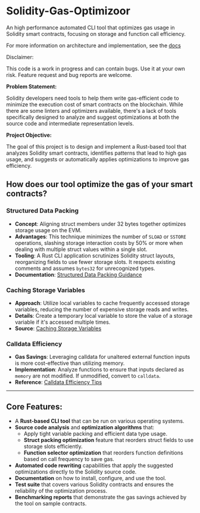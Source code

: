 # Solidity-Gas-Optimizoor

An high performance automated CLI tool that optimizes gas usage in Solidity smart contracts, focusing on storage and function call efficiency.

For more information on architecture and implementation, see the [docs](docs.md)

Disclaimer:

This code is a work in progress and can contain bugs. Use it at your own risk. Feature request and bug reports are welcome.

**Problem Statement:**

Solidity developers need tools to help them write gas-efficient code to minimize the execution cost of smart contracts on the blockchain. While there are some linters and optimizers available, there's a lack of tools specifically designed to analyze and suggest optimizations at both the source code and intermediate representation levels.

**Project Objective:**

The goal of this project is to design and implement a Rust-based tool that analyzes Solidity smart contracts, identifies patterns that lead to high gas usage, and suggests or automatically applies optimizations to improve gas efficiency.

## How does our tool optimize the gas of your smart contracts?

### Structured Data Packing

- **Concept**: Aligning struct members under 32 bytes together optimizes storage usage on the EVM.
- **Advantages**: This technique minimizes the number of `SLOAD` or `SSTORE` operations, slashing storage interaction costs by 50% or more when dealing with multiple struct values within a single slot.
- **Tooling**: A Rust CLI application scrutinizes Solidity struct layouts, reorganizing fields to use fewer storage slots. It respects existing comments and assumes `bytes32` for unrecognized types.
- **Documentation**: [Structured Data Packing Guidance](https://github.com/beskay/gas-guide/blob/main/OPTIMIZATIONS.md#storage-packing)

### Caching Storage Variables

- **Approach**: Utilize local variables to cache frequently accessed storage variables, reducing the number of expensive storage reads and writes.
- **Details**: Create a temporary local variable to store the value of a storage variable if it's accessed multiple times.
- **Source**: [Caching Storage Variables](https://www.rareskills.io/post/gas-optimization#viewer-8lubg)

### Calldata Efficiency

- **Gas Savings**: Leveraging calldata for unaltered external function inputs is more cost-effective than utilizing memory.
- **Implementation**: Analyze functions to ensure that inputs declared as `memory` are not modified. If unmodified, convert to `calldata`.
- **Reference**: [Calldata Efficiency Tips](https://github.com/beskay/gas-guide/blob/main/OPTIMIZATIONS.md#calldata-instead-of-memory-for-external-functions)

---

## Core Features:

- A **Rust-based CLI tool** that can be run on various operating systems.
- **Source code analysis** and **optimization algorithms** that:
  - Apply tight variable packing and efficient data type usage.
  - **Struct packing optimization** feature that reorders struct fields to use storage slots efficiently.
  - **Function selector optimization** that reorders function definitions based on call frequency to save gas.
- **Automated code rewriting** capabilities that apply the suggested optimizations directly to the Solidity source code.
- **Documentation** on how to install, configure, and use the tool.
- **Test suite** that covers various Solidity contracts and ensures the reliability of the optimization process.
- **Benchmarking reports** that demonstrate the gas savings achieved by the tool on sample contracts.

